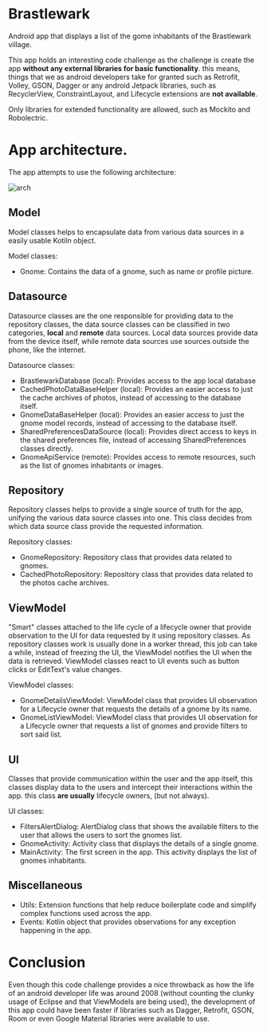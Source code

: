 # Brastlewark

Android app that displays a list of the gome inhabitants of the Brastlewark village.

This app holds an interesting code challenge as the challenge is create the app **without any external libraries for basic functionality**.
this means, things that we as android developers take for granted such as Retrofit, Volley, GSON, Dagger or any android Jetpack libraries, such as
RecyclerView, ConstraintLayout, and Lifecycle extensions are **not available**.

Only libraries for extended functionality are allowed, such as Mockito and Robolectric.

# App architecture.

The app attempts to use the following architecture:

![arch](https://developer.android.com/topic/libraries/architecture/images/final-architecture.png)

## Model
Model classes helps to encapsulate data from various data sources in a easily usable Kotiln object.

Model classes:
- Gnome: Contains the data of a gnome, such as name or profile picture.

## Datasource

Datasource classes are the one responsible for providing data to the repository classes, the data source classes can be
classified in two categories, **local** and **remote** data sources. Local data sources provide data from the device
itself, while remote data sources use sources outside the phone, like the internet.

Datasource classes:
- BrastlewarkDatabase (local): Provides access to the app local database
- CachedPhotoDataBaseHelper (local): Provides an easier access to just the cache archives of photos, instead of accessing to the database itself.
- GnomeDataBaseHelper (local): Provides an easier access to just the gnome model records, instead of accessing to the database itself.
- SharedPreferencesDataSource (local): Provides direct access to keys in the shared preferences file, instead of accessing SharedPreferences classes directly.
- GnomeApiService (remote): Provides access to remote resources, such as the list of gnomes inhabitants or images.

## Repository

Repository classes helps to provide a single source of truth for the app, unifying the various data source classes
into one. This class decides from which data source class provide the requested information.

Repository classes:
- GnomeRepository: Repository class that provides data related to gnomes.
- CachedPhotoRepository: Repository class that provides data related to the photos cache archives.

## ViewModel

"Smart" classes attached to the life cycle of a lifecycle owner that provide observation to the UI for data
requested by it using repository classes. As repository classes work is usually done in a worker thread, this
job can take a while, instead of freezing the UI, the ViewModel notifies the UI when the data is retrieved.
ViewModel classes react to UI events such as button clicks or EditText's value changes.

ViewModel classes:
- GnomeDetailsViewModel: ViewModel class that provides UI observation for a Lifecycle owner that requests the details of a gnome by its name.
- GnomeListViewModel: ViewModel class that provides UI observation for a Lifecycle owner that requests a list of gnomes and provide filters to sort said list.

## UI

Classes that provide communication within the user and the app itself, this classes display data to the users and
intercept their interactions within the app. this class **are usually** lifecycle owners, (but not always).

UI classes:
- FiltersAlertDialog: AlertDialog class that shows the available filters to the user that allows the users to sort the gnomes list.
- GnomeActivity: Activity class that displays the details of a single gnome.
- MainActivity: The first screen in the app. This activity displays the list of gnomes inhabitants.

## Miscellaneous
- Utils: Extension functions that help reduce boilerplate code and simplify complex functions used across the app.
- Events: Kotlin object that provides observations for any exception happening in the app.

# Conclusion

Even though this code challenge provides a nice throwback as how the life of an android developer life was
around 2008 (without counting the clunky usage of Eclipse and that ViewModels are being used),
the development of this app could have been faster if libraries such as Dagger, Retrofit, GSON, Room or
even Google Material libraries were available to use.
